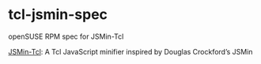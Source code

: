 # tcl-jsmin-spec
openSUSE RPM spec for JSMin-Tcl

[JSMin-Tcl](https://github.com/flightaware/jsmin-tcl):
A Tcl JavaScript minifier inspired by Douglas Crockford’s JSMin

